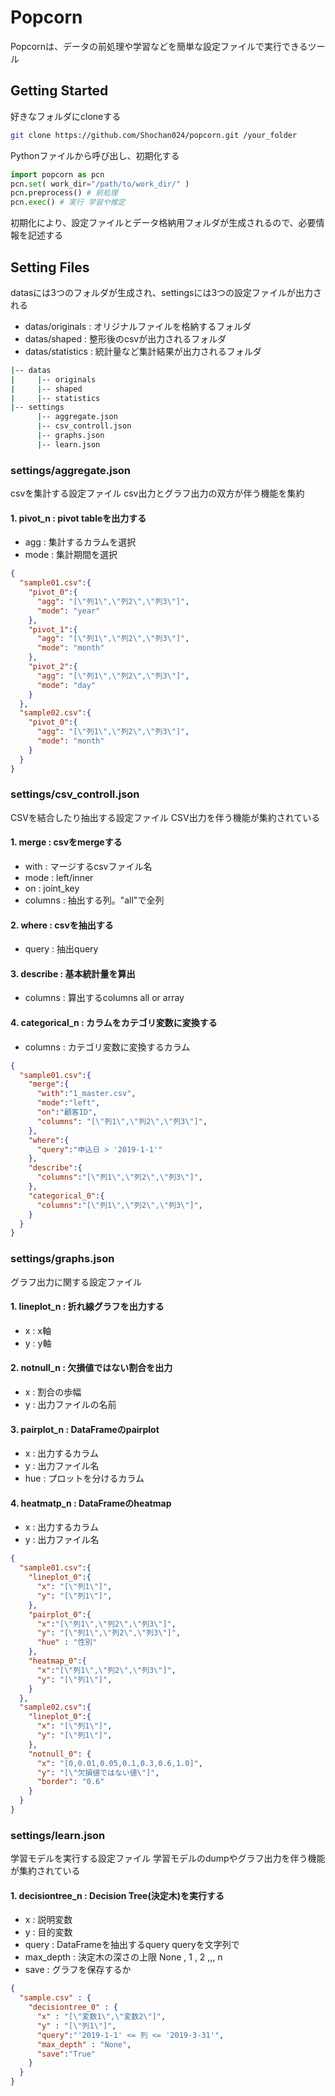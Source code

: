 # Popcorn

Popcornは、データの前処理や学習などを簡単な設定ファイルで実行できるツール

## Getting Started
好きなフォルダにcloneする
```bash
git clone https://github.com/Shochan024/popcorn.git /your_folder
```
Pythonファイルから呼び出し、初期化する
```python
import popcorn as pcn
pcn.set( work_dir="/path/to/work_dir/" )
pcn.preprocess() # 前処理
pcn.exec() # 実行 学習や推定
```
初期化により、設定ファイルとデータ格納用フォルダが生成されるので、必要情報を記述する

## Setting Files

datasには3つのフォルダが生成され、settingsには3つの設定ファイルが出力される

- datas/originals : オリジナルファイルを格納するフォルダ
- datas/shaped : 整形後のcsvが出力されるフォルダ
- datas/statistics : 統計量など集計結果が出力されるフォルダ

```bash
|-- datas
|     |-- originals
|     |-- shaped
|     |-- statistics
|-- settings
      |-- aggregate.json
      |-- csv_controll.json
      |-- graphs.json
      |-- learn.json
```

### settings/aggregate.json

csvを集計する設定ファイル
csv出力とグラフ出力の双方が伴う機能を集約

#### 1. pivot_n : pivot tableを出力する

  * agg : 集計するカラムを選択
  * mode : 集計期間を選択


```json
{
  "sample01.csv":{
    "pivot_0":{
      "agg": "[\"列1\",\"列2\",\"列3\"]",
      "mode": "year"
    },
    "pivot_1":{
      "agg": "[\"列1\",\"列2\",\"列3\"]",
      "mode": "month"
    },
    "pivot_2":{
      "agg": "[\"列1\",\"列2\",\"列3\"]",
      "mode": "day"
    }
  },
  "sample02.csv":{
    "pivot_0":{
      "agg": "[\"列1\",\"列2\",\"列3\"]",
      "mode": "month"
    }
  }
}
```

### settings/csv_controll.json

CSVを結合したり抽出する設定ファイル
CSV出力を伴う機能が集約されている

#### 1. merge : csvをmergeする

  * with : マージするcsvファイル名
  * mode : left/inner
  * on : joint_key
  * columns : 抽出する列。"all"で全列

#### 2. where : csvを抽出する

  * query : 抽出query


#### 3. describe : 基本統計量を算出

  * columns : 算出するcolumns all or array

#### 4. categorical_n : カラムをカテゴリ変数に変換する

  * columns : カテゴリ変数に変換するカラム

```json
{
  "sample01.csv":{
    "merge":{
      "with":"1_master.csv",
      "mode":"left",
      "on":"顧客ID",
      "columns": "[\"列1\",\"列2\",\"列3\"]",
    },
    "where":{
      "query":"申込日 > '2019-1-1'"
    },
    "describe":{
      "columns":"[\"列1\",\"列2\",\"列3\"]",
    },
    "categorical_0":{
      "columns":"[\"列1\",\"列2\",\"列3\"]",
    }
  }
}

```

### settings/graphs.json

グラフ出力に関する設定ファイル

#### 1. lineplot_n : 折れ線グラフを出力する

  * x : x軸
  * y : y軸

#### 2. notnull_n : 欠損値ではない割合を出力

  * x : 割合の歩幅
  * y : 出力ファイルの名前

#### 3. pairplot_n : DataFrameのpairplot

  * x : 出力するカラム
  * y : 出力ファイル名
  * hue : プロットを分けるカラム

#### 4. heatmatp_n : DataFrameのheatmap

  * x : 出力するカラム
  * y : 出力ファイル名


```json
{
  "sample01.csv":{
    "lineplot_0":{
      "x": "[\"列1\"]",
      "y": "[\"列1\"]",
    },
    "pairplot_0":{
      "x":"[\"列1\",\"列2\",\"列3\"]",
      "y": "[\"列1\",\"列2\",\"列3\"]",
      "hue" : "性別"
    },
    "heatmap_0":{
      "x":"[\"列1\",\"列2\",\"列3\"]",
      "y": "[\"列1\"]",
    }
  },
  "sample02.csv":{
    "lineplot_0":{
      "x": "[\"列1\"]",
      "y": "[\"列1\"]",
    },
    "notnull_0": {
      "x": "[0,0.01,0.05,0.1,0.3,0.6,1.0]",
      "y": "[\"欠損値ではない値\"]",
      "border": "0.6"
    }
  }
}

```

### settings/learn.json

学習モデルを実行する設定ファイル
学習モデルのdumpやグラフ出力を伴う機能が集約されている

#### 1. decisiontree_n : Decision Tree(決定木)を実行する

  * x : 説明変数
  * y : 目的変数
  * query : DataFrameを抽出するquery queryを文字列で
  * max_depth : 決定木の深さの上限 None , 1 , 2 ,,, n
  * save : グラフを保存するか

```json
{
  "sample.csv" : {
    "decisiontree_0" : {
      "x" : "[\"変数1\",\"変数2\"]",
      "y" : "[\"列1\"]",
      "query":"'2019-1-1' <= 列 <= '2019-3-31'",
      "max_depth" : "None",
      "save":"True"
    }
  }
}
```
